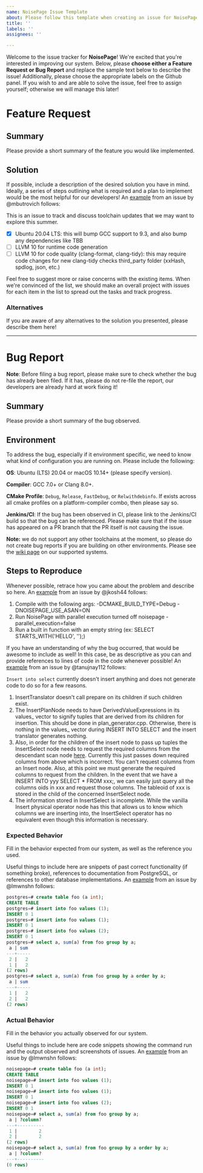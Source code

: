 ```yaml
---
name: NoisePage Issue Template
about: Please follow this template when creating an issue for NoisePage!
title: ''
labels: ''
assignees: ''

---
```


Welcome to the issue tracker for **NoisePage**! We're excited that you're interested in improving our system. Below, please **choose either a Feature Request or Bug Report** and replace the sample text below to describe the issue! Additionally, please choose the appropriate labels on the Github panel. If you wish to and are able to solve the issue, feel free to assign yourself; otherwise we will manage this later!

# Feature Request
## Summary
Please provide a short summary of the feature you would like implemented.

## Solution
If possible, include a description of the desired solution you have in mind. Ideally, a series of steps outlining what is required and a plan to implement would be the most helpful for our developers! An [example](https://github.com/cmu-db/noisepage/issues/879) from an issue by @mbutrovich follows:

This is an issue to track and discuss toolchain updates that we may want to explore this summer.
- [x] Ubuntu 20.04 LTS: this will bump GCC support to 9.3, and also bump any dependencies like TBB
- [ ] LLVM 10 for runtime code generation
- [ ] LLVM 10 for code quality (clang-format, clang-tidy): this may require code changes for new clang-tidy checks
   third_party folder (xxHash, spdlog, json, etc.)

Feel free to suggest more or raise concerns with the existing items. When we're convinced of the list, we should make an overall project with issues for each item in the list to spread out the tasks and track progress.

### Alternatives
If you are aware of any alternatives to the solution you presented, please describe them here!

___

# Bug Report
**Note**: Before filing a bug report, please make sure to check whether the bug has already been filed. If it has, please do not re-file the report, our developers are already hard at work fixing it!

## Summary
Please provide a short summary of the bug observed.

## Environment
To address the bug, especially if it environment specific, we need to know what kind of configuration you are running on. Please include the following:

**OS**: Ubuntu (LTS) 20.04 or macOS 10.14+ (please specify version).

**Compiler**: GCC 7.0+ or Clang 8.0+. 

**CMake Profile**: `Debug`, `Release`, `FastDebug`, or `Relwithdebinfo`. If exists across all cmake profiles on a platform-compiler combo, then please say so.

**Jenkins/CI**: If the bug has been observed in CI, please link to the Jenkins/CI build so that the bug can be referenced. Please make sure that if the issue has appeared on a PR branch that the PR itself is not causing the issue.

**Note:** we do not support any other toolchains at the moment, so please do not create bug reports if you are building on other environments. Please see the [wiki page](https://github.com/cmu-db/noisepage/wiki/System-Setup) on our supported systems.

## Steps to Reproduce
Whenever possible, retrace how you came about the problem and describe so here. An [example](https://github.com/cmu-db/noisepage/issues/1117) from an issue by @jkosh44 follows:
1. Compile with the following args: -DCMAKE_BUILD_TYPE=Debug -DNOISEPAGE_USE_ASAN=ON
2. Run NoisePage with parallel execution turned off noisepage -parallel_execution=false
3. Run a built in function with an empty string (ex: SELECT STARTS_WITH('HELLO', '');)

If you have an understanding of why the bug occurred, that would be awesome to include as well! In this case, be as descriptive as you can and provide references to lines of code in the code whenever possible! An [example](https://github.com/cmu-db/noisepage/issues/1158) from an issue by @tanujnay112 follows:

`Insert into select` currently doesn't insert anything and does not generate code to do so for a few reasons.
1. InsertTranslator doesn't call prepare on its children if such children exist.
2. The InsertPlanNode needs to have DerivedValueExpressions in its values_ vector to signify tuples that are derived from its children for insertion. This should be done in plan_generator.cpp. Otherwise, there is nothing in the values_ vector during INSERT INTO SELECT and the insert translator generates nothing.
3. Also, in order for the children of the insert node to pass up tuples the InsertSelect node needs to request the required columns from the descendant scan node [here](https://github.com/cmu-db/noisepage/blob/d60db2a543eed2c0463d2fae02eb4bc39628b4f8/src/optimizer/input_column_deriver.cpp#L233). Currently this just passes down required columns from above which is incorrect. You can't request columns from an Insert node. Also, at this point we must generate the required columns to request from the children. In the event that we have a INSERT INTO yyy SELECT * FROM xxx;, we can easily just query all the columns oids in xxx and request those columns. The tableoid of xxx is stored in the child of the concerned InsertSelect node.
4. The information stored in InsertSelect is incomplete. While the vanilla Insert physical operator node has this that allows us to know which columns we are inserting into, the InsertSelect operator has no equivalent even though this information is necessary.

### Expected Behavior
Fill in the behavior expected from our system, as well as the reference you used.

Useful things to include here are snippets of past correct functionality (if something broke), references to documentation from PostgreSQL, or references to other database implementations. An [example](https://github.com/cmu-db/noisepage/issues/1150) from an issue by @lmwnshn follows:

```SQL
postgres=# create table foo (a int);
CREATE TABLE
postgres=# insert into foo values (1);
INSERT 0 1
postgres=# insert into foo values (1);
INSERT 0 1
postgres=# insert into foo values (2);
INSERT 0 1
postgres=# select a, sum(a) from foo group by a;
 a | sum
---+-----
 2 |   2
 1 |   2
(2 rows)
postgres=# select a, sum(a) from foo group by a order by a;
 a | sum
---+-----
 1 |   2
 2 |   2
(2 rows)
```

### Actual Behavior
Fill in the behavior you actually observed for our system.

Useful things to include here are code snippets showing the command run and the output observed and screenshots of issues. An [example](https://github.com/cmu-db/noisepage/issues/1150) from an issue by @lmwnshn follows:
```SQL
noisepage=# create table foo (a int);
CREATE TABLE
noisepage=# insert into foo values (1);
INSERT 0 1
noisepage=# insert into foo values (1);
INSERT 0 1
noisepage=# insert into foo values (2);
INSERT 0 1
noisepage=# select a, sum(a) from foo group by a;
 a | ?column?
---+----------
 1 |        2
 2 |        2
(2 rows)
noisepage=# select a, sum(a) from foo group by a order by a;
 a | ?column?
---+----------
(0 rows)
```
